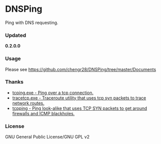 ﻿DNSPing
=======
Ping with DNS requesting.

### Updated
**0.2.0.0**

### Usage
Please see https://github.com/chengr28/DNSPing/tree/master/Documents

### Thanks
* [tcping.exe - Ping over a tcp connection.](http://www.elifulkerson.com/projects/tcping.php)
* [tracetcp.exe - Traceroute utility that uses tcp syn packets to trace network routes.](https://simulatedsimian.github.io/tracetcp.html)
* [tcpping - Ping look-alike that uses TCP SYN packets to get around firewalls and ICMP blackholes.](https://github.com/jwyllie83/tcpping)

### License
GNU General Public License/GNU GPL v2

